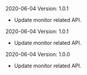 2020-06-04 Version: 1.0.1
- Update monitor related API.

2020-06-04 Version: 1.0.1
- Update monitor related API.

2020-06-04 Version: 1.0.0
- Update monitor related API.

